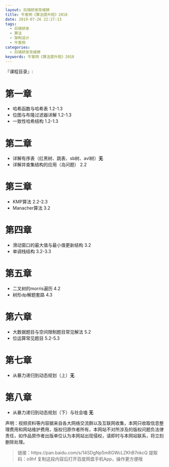 ```yaml
---
layout: 后端研发攻城狮
title: 牛客网《算法提升班》2018
date: 2019-07-26 22:27:13
tags:
  - 后端研发
  - 算法
  - 架构设计
  - 牛客网
categories:
  - 后端研发攻城狮
keywords: 牛客网《算法提升班》2018
---
```

『课程目录』:  
# 第一章 
- 哈希函数与哈希表 1.2-1.3
- 位图与布隆过滤器详解 1.2-1.3
- 一致性哈希结构 1.2-1.3

# 第二章
- 详解有序表（红黑树、跳表、sb树、avl树）**无**
- 详解并查集结构的应用（岛问题） 2.2

# 第三章 
- KMP算法 2.2-2.3
- Manacher算法 3.2

# 第四章
- 滑动窗口的最大值与最小值更新结构 3.2
- 单调栈结构 3.2-3.3
<!-- more --> 
# 第五章
- 二叉树的morris遍历 4.2
- 树形dp解题套路 4.3

# 第六章
- 大数据题目与空间限制题目常见解法 5.2
- 位运算常见题目 5.2-5.3

# 第七章
- 从暴力递归到动态规划（上）**无**

# 第八章
- 从暴力递归到动态规划（下）与社会嗑 **无**
<div class="post-copyright">
    <div class="post-copyright__author">
      <span class="post-copyright-meta">声明：视频资料等内容据来自各大网络交流群以及互联网收集，本网只收取信息整理费用和网站维护费用，版权归原作者所有，本网站不对所涉及的版权问题负法律责任，如作品原作者出版单位认为本网站出现侵权，请即时与本网站联系，将立刻删除处理。 </span>
    </div>
</div>

<blockquote class="blockquote-center">
链接：https://pan.baidu.com/s/14SDgNp5m8GWcLZKhB7nkcQ 
提取码：o9hf 
复制这段内容后打开百度网盘手机App，操作更方便哦
</blockquote>

